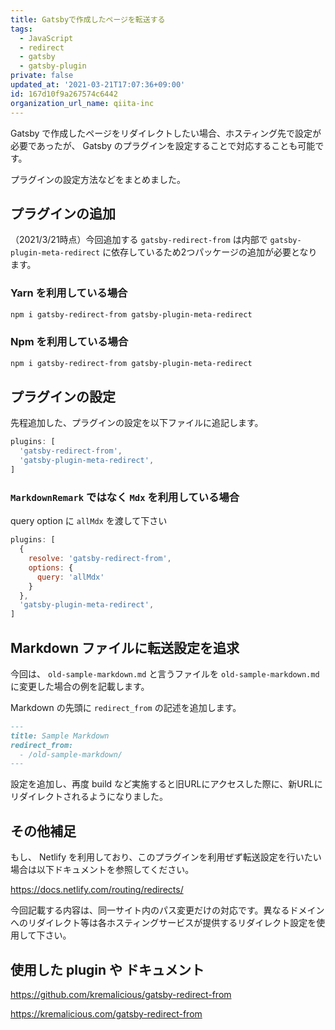 ```yaml
---
title: Gatsbyで作成したページを転送する
tags:
  - JavaScript
  - redirect
  - gatsby
  - gatsby-plugin
private: false
updated_at: '2021-03-21T17:07:36+09:00'
id: 167d10f9a267574c6442
organization_url_name: qiita-inc
---
```

Gatsby で作成したページをリダイレクトしたい場合、ホスティング先で設定が必要であったが、 Gatsby のプラグインを設定することで対応することも可能です。

プラグインの設定方法などをまとめました。

## プラグインの追加

（2021/3/21時点）今回追加する `gatsby-redirect-from` は内部で `gatsby-plugin-meta-redirect` に依存しているため2つパッケージの追加が必要となります。

### Yarn を利用している場合

```zsh
npm i gatsby-redirect-from gatsby-plugin-meta-redirect
```

### Npm を利用している場合

```zsh
npm i gatsby-redirect-from gatsby-plugin-meta-redirect
```

## プラグインの設定

先程追加した、プラグインの設定を以下ファイルに追記します。

```js:gatsby-config.js
plugins: [
  'gatsby-redirect-from',
  'gatsby-plugin-meta-redirect',
]
```

### `MarkdownRemark` ではなく `Mdx` を利用している場合

query option に `allMdx` を渡して下さい

```js:gatsby-config.js
plugins: [
  {
    resolve: 'gatsby-redirect-from',
    options: {
      query: 'allMdx'
    }
  },
  'gatsby-plugin-meta-redirect',
]
```

## Markdown ファイルに転送設定を追求

今回は、 `old-sample-markdown.md` と言うファイルを `old-sample-markdown.md` に変更した場合の例を記載します。

Markdown の先頭に `redirect_from` の記述を追加します。

```md:sample-markdown.md
---
title: Sample Markdown
redirect_from:
  - /old-sample-markdown/
---
```

設定を追加し、再度 build など実施すると旧URLにアクセスした際に、新URLにリダイレクトされるようになりました。

## その他補足

もし、 Netlify を利用しており、このプラグインを利用ぜず転送設定を行いたい場合は以下ドキュメントを参照してください。

https://docs.netlify.com/routing/redirects/

今回記載する内容は、同一サイト内のパス変更だけの対応です。異なるドメインへのリダイレクト等は各ホスティングサービスが提供するリダイレクト設定を使用して下さい。

## 使用した plugin や ドキュメント

https://github.com/kremalicious/gatsby-redirect-from

https://kremalicious.com/gatsby-redirect-from
